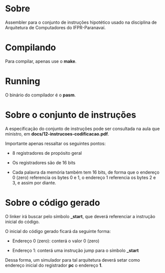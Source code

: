 # Sobre

Assembler para o conjunto de instruções hipotético usado na disciplina de Arquitetura de Computadores do IFPR-Paranavaí.

# Compilando

Para compilar, apenas use o **make**.

# Running

O binário do compilador é o **pasm**.

# Sobre o conjunto de instruções

A especificação do conjunto de instruções pode ser consultada na aula que ministro, em **docs/12-instrucoes-codificacao.pdf**.

Importante apenas ressaltar os seguintes pontos:

- 8 registradores de propósito geral

- Os registradores são de 16 bits

- Cada palavra da memória também tem 16 bits, de forma que o endereço 0 (zero) referencia os bytes 0 e 1, o endereço 1 referencia os bytes 2 e 3, e assim por diante.

# Sobre o código gerado

O linker irá buscar pelo símbolo **_start**, que deverá referenciar a instrução inicial do código.

O inicial do código gerado ficará da seguinte forma:

- Endereço 0 (zero): conterá o valor 0 (zero)

- Endereço 1: conterá uma instrução jump para o símbolo **_start**

Dessa forma, um simulador para tal arquitetura deverá setar como endereço inicial do registrador **pc** o endereço **1**.